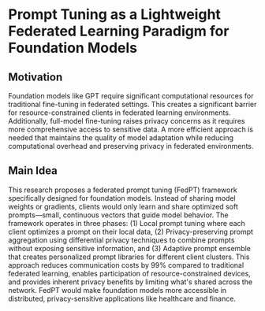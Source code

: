 # Prompt Tuning as a Lightweight Federated Learning Paradigm for Foundation Models

## Motivation
Foundation models like GPT require significant computational resources for traditional fine-tuning in federated settings. This creates a significant barrier for resource-constrained clients in federated learning environments. Additionally, full-model fine-tuning raises privacy concerns as it requires more comprehensive access to sensitive data. A more efficient approach is needed that maintains the quality of model adaptation while reducing computational overhead and preserving privacy in federated environments.

## Main Idea
This research proposes a federated prompt tuning (FedPT) framework specifically designed for foundation models. Instead of sharing model weights or gradients, clients would only learn and share optimized soft prompts—small, continuous vectors that guide model behavior. The framework operates in three phases: (1) Local prompt tuning where each client optimizes a prompt on their local data, (2) Privacy-preserving prompt aggregation using differential privacy techniques to combine prompts without exposing sensitive information, and (3) Adaptive prompt ensemble that creates personalized prompt libraries for different client clusters. This approach reduces communication costs by 99% compared to traditional federated learning, enables participation of resource-constrained devices, and provides inherent privacy benefits by limiting what's shared across the network. FedPT would make foundation models more accessible in distributed, privacy-sensitive applications like healthcare and finance.